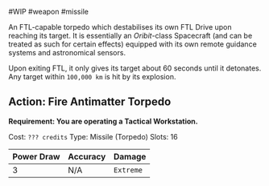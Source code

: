 #WIP #weapon #missile 

An FTL-capable torpedo which destabilises its own FTL Drive upon reaching its target. It is essentially an *Oribit*-class Spacecraft (and can be treated as such for certain effects) equipped with its own remote guidance systems and astronomical sensors.

Upon exiting FTL, it only gives its target about 60 seconds until it detonates. Any target within `100,000 km` is hit by its explosion.

## Action: Fire Antimatter Torpedo

**Requirement: You are operating a Tactical Workstation.**

Cost: `??? credits`
Type: Missile (Torpedo)
Slots: 16

| Power Draw | Accuracy | Damage |
| -----------|----------|--------|
| 3 | N/A | `Extreme` |